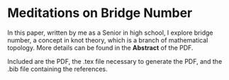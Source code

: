 # Meditations on Bridge Number

In this paper, written by me as a Senior in high school, I explore bridge number, a concept in knot theory, which is a branch of mathematical topology. More details can be found in the **Abstract** of the PDF.

Included are the PDF, the .tex file necessary to generate the PDF, and the .bib file containing the references.